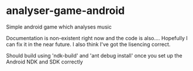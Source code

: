 # analyser-game-android
Simple android game which analyses music

Documentation is non-existent right now and the code is also.... Hopefully I can fix it in the near future. I also think I've got the lisencing correct.

Should build using 'ndk-build' and 'ant debug install' once you set up the Android NDK and SDK correctly

